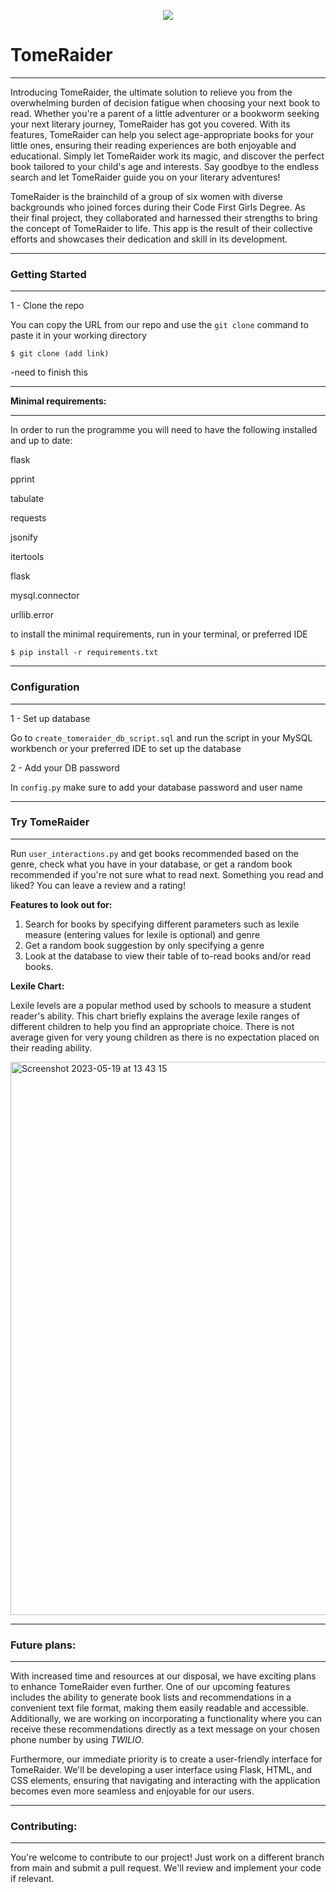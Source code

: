 <p align="center">
  <img src=("[https://github.com/purplesandbox/CFG_S3_Group4_Project/assets/128521409/79218855-10e2-44f5-8137-ee82f19aaf43)")/>
</p>

# **TomeRaider** #

----


Introducing TomeRaider, the ultimate solution to relieve you from the overwhelming burden of decision fatigue when choosing your next book to read. Whether you're a parent of a little adventurer or a bookworm seeking your next literary journey, TomeRaider has got you covered. With its features, TomeRaider can help you select age-appropriate books for your little ones, ensuring their reading experiences are both enjoyable and educational. Simply let TomeRaider work its magic, and discover the perfect book tailored to your child's age and interests. Say goodbye to the endless search and let TomeRaider guide you on your literary adventures!



TomeRaider is the brainchild of a group of six women with diverse backgrounds who joined forces during their Code First Girls Degree. As their final project, they collaborated and harnessed their strengths to bring the concept of TomeRaider to life. This app is the result of their collective efforts and showcases their dedication and skill in its development.


--------
### **Getting Started** ###
-----


1 - Clone the repo

You can copy the URL from our repo and use the `git clone` command to paste it in your working directory

`$ git clone (add link)`

-need to finish this

---
**Minimal requirements:**

----

In order to run the programme you will need to have the following installed and up to date: 

flask

pprint

tabulate

requests

jsonify

itertools

flask

mysql.connector

urllib.error


to install the minimal requirements, run in your terminal, or preferred IDE

`$ pip install -r requirements.txt`

---
### **Configuration** ###
---

1 - Set up database

Go to `create_tomeraider_db_script.sql` and run the script in your MySQL workbench or your preferred IDE to set up the database

2 - Add your DB password

In `config.py` make sure to add your database password and user name 

---
### **Try TomeRaider** ###
---

Run `user_interactions.py` and get books recommended based on the genre, check what you have in your database, or get a random book recommended if you're not sure what to read next. Something you read and liked? You can leave a review and a rating! 

**Features to look out for:** 

1. Search for books by specifying different parameters such as lexile measure (entering values for lexile is optional) and genre
2. Get a random book suggestion by only specifying a genre
3. Look at the database to view their table of to-read books and/or read books.

**Lexile Chart:** 

Lexile levels are a popular method used by schools to measure a student reader's ability. This chart briefly explains the average lexile ranges of different children to help you find an appropriate choice. 
There is not average given for very young children as there is no expectation placed on their reading ability.

<img width="885" alt="Screenshot 2023-05-19 at 13 43 15" src="https://github.com/purplesandbox/CFG_S3_Group4_Project/assets/128521409/2d30dc99-7c7e-48cc-a350-ae0cc9905dd4">



---
### **Future plans:** ###
---

With increased time and resources at our disposal, we have exciting plans to enhance TomeRaider even further. One of our upcoming features includes the ability to generate book lists and recommendations in a convenient text file format, making them easily readable and accessible. Additionally, we are working on incorporating a functionality where you can receive these recommendations directly as a text message on your chosen phone number by using *TWILIO*.

Furthermore, our immediate priority is to create a user-friendly interface for TomeRaider. We'll be developing a user interface using Flask, HTML, and CSS elements, ensuring that navigating and interacting with the application becomes even more seamless and enjoyable for our users. 

---
### **Contributing:** ###
---

You're welcome to contribute to our project! Just work on a different branch from main and submit a pull request. We'll review and implement your code if relevant. 



